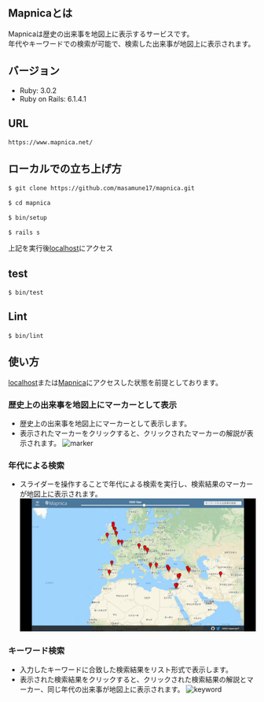 ## Mapnicaとは
Mapnicaは歴史の出来事を地図上に表示するサービスです。<br>
年代やキーワードでの検索が可能で、検索した出来事が地図上に表示されます。

## バージョン
* Ruby: 3.0.2
* Ruby on Rails: 6.1.4.1

## URL

```
https://www.mapnica.net/
```

## ローカルでの立ち上げ方

```
$ git clone https://github.com/masamune17/mapnica.git
```

```
$ cd mapnica
```

```
$ bin/setup
```

```
$ rails s
```

上記を実行後[localhost](http://localhost:3000/)にアクセス

## test

```
$ bin/test
```

## Lint
```
$ bin/lint
```

## 使い方
[localhost](http://localhost:3000/)または[Mapnica](https://www.mapnica.net/)にアクセスした状態を前提としております。
### 歴史上の出来事を地図上にマーカーとして表示
* 歴史上の出来事を地図上にマーカーとして表示します。
* 表示されたマーカーをクリックすると、クリックされたマーカーの解説が表示されます。
![marker](app/assets/images/marker.gif)
### 年代による検索
* スライダーを操作することで年代による検索を実行し、検索結果のマーカーが地図上に表示されます。
![slider](app/assets/images/slider.gif)
### キーワード検索
* 入力したキーワードに合致した検索結果をリスト形式で表示します。
* 表示された検索結果をクリックすると、クリックされた検索結果の解説とマーカー、同じ年代の出来事が地図上に表示されます。
![keyword](app/assets/images/keyword.gif)
